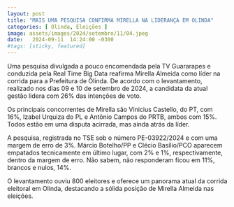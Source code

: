 ```yaml
---
layout: post
title: "MAIS UMA PESQUISA CONFIRMA MIRELLA NA LIDERANÇA EM OLINDA"
categories: [ Olinda, Eleições ]
image: assets/images/2024/setembro/11/04.jpeg
date:   2024-09-11  14:24:00 -0300
#tags: [sticky, featured]
---
```

Uma pesquisa divulgada a pouco encomendada pela TV Guararapes e conduzida pela Real Time Big Data reafirma Mirella Almeida como líder na corrida para a Prefeitura de Olinda. De acordo com o levantamento, realizado nos dias 09 e 10 de setembro de 2024, a candidata da atual gestão lidera com 26% das intenções de voto.

Os principais concorrentes de Mirella são Vinicius Castello, do PT, com 16%, Izabel Urquiza do PL e Antônio Campos do PRTB, ambos com 15%. Todos estão em uma disputa acirrada, mas ainda atrás da líder.

A pesquisa, registrada no TSE sob o número PE-03922/2024 e com uma margem de erro de 3%. Márcio Botelho/PP e Clécio Basílio/PCO aparecem empatados tecnicamente em último lugar, com 2% e 1%, respectivamente, dentro da margem de erro. Não sabem, não responderam ficou em 11%, brancos e nulos, 14%.

O levantamento ouviu 800 eleitores e oferece um panorama atual da corrida eleitoral em Olinda, destacando a sólida posição de Mirella Almeida nas eleições.
